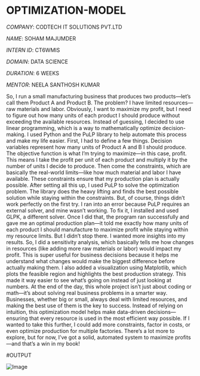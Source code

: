 # OPTIMIZATION-MODEL

*COMPANY*: CODTECH IT SOLUTIONS PVT.LTD

*NAME*: SOHAM MAJUMDER

*INTERN ID*: CT6WMIS

*DOMAIN*: DATA SCIENCE

*DURATION*: 6 WEEKS

*MENTOR*: NEELA SANTHOSH KUMAR

So, I run a small manufacturing business that produces two products—let’s call them Product A and Product B. The problem? I have limited resources—raw materials and labor. Obviously, I want to maximize my profit, but I need to figure out how many units of each product I should produce without exceeding the available resources. Instead of guessing, I decided to use linear programming, which is a way to mathematically optimize decision-making. I used Python and the PuLP library to help automate this process and make my life easier.
First, I had to define a few things. Decision variables represent how many units of Product A and B I should produce. The objective function is what I’m trying to maximize—in this case, profit. This means I take the profit per unit of each product and multiply it by the number of units I decide to produce. Then come the constraints, which are basically the real-world limits—like how much material and labor I have available. These constraints ensure that my production plan is actually possible.
After setting all this up, I used PuLP to solve the optimization problem. The library does the heavy lifting and finds the best possible solution while staying within the constraints. But, of course, things didn’t work perfectly on the first try. I ran into an error because PuLP requires an external solver, and mine wasn’t working. To fix it, I installed and used GLPK, a different solver. Once I did that, the program ran successfully and gave me an optimal production plan—it told me exactly how many units of each product I should manufacture to maximize profit while staying within my resource limits.
But I didn’t stop there. I wanted more insights into my results. So, I did a sensitivity analysis, which basically tells me how changes in resources (like adding more raw materials or labor) would impact my profit. This is super useful for business decisions because it helps me understand what changes would make the biggest difference before actually making them. I also added a visualization using Matplotlib, which plots the feasible region and highlights the best production strategy. This made it way easier to see what’s going on instead of just looking at numbers.
At the end of the day, this whole project isn’t just about coding or math—it’s about solving real business problems in a smarter way. Businesses, whether big or small, always deal with limited resources, and making the best use of them is the key to success. Instead of relying on intuition, this optimization model helps make data-driven decisions—ensuring that every resource is used in the most efficient way possible. If I wanted to take this further, I could add more constraints, factor in costs, or even optimize production for multiple factories. There’s a lot more to explore, but for now, I’ve got a solid, automated system to maximize profits—and that’s a win in my book! 

#OUTPUT

![Image](https://github.com/user-attachments/assets/4a93fe19-7386-4244-9ffd-d118d577d251)
